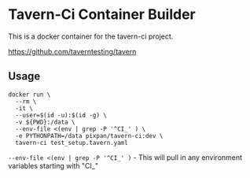 # Tavern-Ci Container Builder

This is a docker container for the tavern-ci project.

https://github.com/taverntesting/tavern

## Usage


```
docker run \
  --rm \
  -it \
  --user=$(id -u):$(id -g) \
  -v ${PWD}:/data \
  --env-file <(env | grep -P '^CI_' ) \
  -e PYTHONPATH=/data pixpan/tavern-ci:dev \
  tavern-ci test_setup.tavern.yaml
```

`--env-file <(env | grep -P '^CI_' )` - This will pull in any environment variables starting with "CI_"
